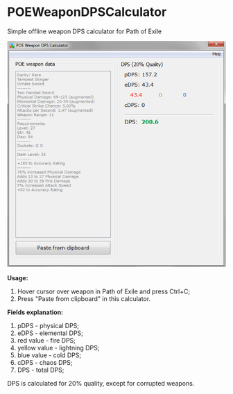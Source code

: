 # POEWeaponDPSCalculator
Simple offline weapon DPS calculator for Path of Exile

![alt text](https://github.com/Doberm4n/POEWeaponDPSCalculator/blob/master/screenshot.png)

<b>Usage:</b>

1. Hover cursor over weapon in Path of Exile and press Ctrl+C;
2. Press "Paste from clipboard" in this calculator.

<b>Fields explanation:</b>

  1. pDPS - physical DPS;<br />
  2. eDPS - elemental DPS;<br />
  3. red value - fire DPS;<br />
  4. yellow value - lightning DPS;<br />
  5. blue value - cold DPS;<br />
  6. cDPS - chaos DPS;<br />
  7. DPS - total DPS;

  DPS is calculated for 20% quality, except for corrupted weapons.
